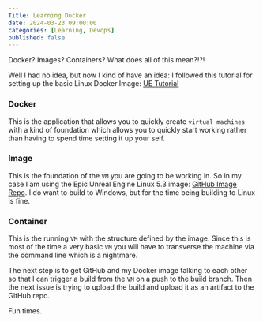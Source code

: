 ```yaml
---
Title: Learning Docker
date: 2024-03-23 09:00:00
categories: [Learning, Devops]
published: false
---
```

Docker? Images? Containers? What does all of this mean?!?!

Well I had no idea, but now I kind of have an idea: I followed this tutorial for setting up the basic Linux Docker Image: [UE Tutorial](https://dev.epicgames.com/documentation/en-us/unreal-engine/quick-start-guide-for-using-container-images-in-unreal-engine)

### Docker
This is the application that allows you to quickly create `virtual machines` with a kind of foundation which allows you to quickly start working rather than having to spend time setting it up your self.

### Image
This is the foundation of the `VM` you are going to be working in. So in my case I am using the Epic Unreal Engine Linux 5.3 image: [GitHub Image Repo](https://github.com/orgs/epicgames/packages/container/package/unreal-engine). I do want to build to Windows, but for the time being building to Linux is fine.

### Container
This is the running `VM` with the structure defined by the image. Since this is most of the time a very basic `VM` you will have to transverse the machine via the command line which is a nightmare.

The next step is to get GitHub and my Docker image talking to each other so that I can trigger a build from the `VM` on a push to the build branch. Then the next issue is trying to upload the build and upload it as an artifact to the GitHub repo.

Fun times.